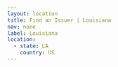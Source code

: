 ```yaml
---
layout: location
title: Find an Issuer | Louisiana
nav: none
label: Louisiana
location:
  - state: LA
    country: US
---
```

